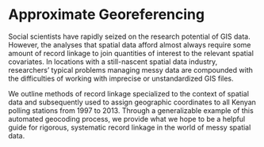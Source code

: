 # Approximate Georeferencing

Social scientists have rapidly seized on the research potential of GIS data. However, the analyses that spatial data afford almost always require some amount of record linkage to join quantities of interest to the relevant spatial covariates. In locations with a still-nascent spatial data industry, researchers’ typical problems managing messy data are compounded with the difficulties of working with imprecise or unstandardized GIS files.

We outline methods of record linkage specialized to the context of spatial data and subsequently used to assign geographic coordinates to all Kenyan polling stations from 1997 to 2013. Through a generalizable example of this automated geocoding process, we provide what we hope to be a helpful guide for rigorous, systematic record linkage in the world of messy spatial data.